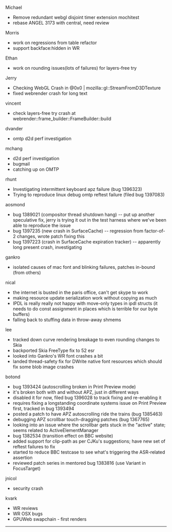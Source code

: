 Michael 
* Remove redundant webgl disjoint timer extension mochitest
* rebase ANGEL 3173 with central, need review

Morris
* work on regressions from table refactor
* support backface:hidden in WR

Ethan
* work on rounding issues(lots of failures) for layers-free try

Jerry
* Checking WebGL Crash in @0x0 | mozilla::gl::StreamFromD3DTexture
* fixed webrender crash for long text

vincent
* check layers-free try crash at  webrender::frame_builder::FrameBuilder::build

dvander
* omtp d2d perf investigation

mchang
* d2d perf investigation
* bugmail
* catching up on OMTP



rhunt
* Investigating intermittent keyboard apz failure (bug 1396323)
* Trying to reproduce linux debug omtp reftest failure (filed bug 1397083)



aosmond
* bug 1389021 (compositor thread shutdown hang) -- put up another speculative fix, jerry is trying it out in the test harness where we've been able to reproduce the issue
* bug 1397235 (new crash in SurfaceCache) -- regression from factor-of-2 changes, wrote patch fixing this
* bug 1397223 (crash in SurfaceCache expiration tracker) -- apparently long present crash, investigating



gankro
* isolated causes of mac font and blinking failures, patches in-bound (from others)



nical
* the internet is busted in the paris office, can't get skype to work
* making resource update serialization work without copying as much
* IPDL is really really not happy with move-only types in ipdl structs (it needs to do const assignment in places which is terrible for our byte buffers)
* falling back to stuffing data in throw-away shmems



lee
* tracked down curve rendering breakage to even rounding changes to Skia
* backported Skia FreeType fix to 52 esr
* looked into Gankro's WR font crashes a bit
* landed thread-safety fix for DWrite native font resources which should fix some blob image crashes



botond
* bug 1393424 (autoscrolling broken in Print Preview mode) 
* it's broken both with and without APZ, just in different ways 
* disabled it for now, filed bug 1396028 to track fixing and re-enabling it 
* requires fixing a longstanding coordinate systems issue on Print Preview first, tracked in bug 1393494 
* posted a patch to have APZ autoscrolling ride the trains (bug 1385463) 
* debugging APZ scrollbar touch-dragging patches (bug 1367765) 
* looking into an issue where the scrollbar gets stuck in the "active" state; seems related to ActiveElementManager
* bug 1382534 (transition effect on BBC website) 
* added support for clip-path as per CJKu's suggestions; have new set of reftest failures to fix 
* started to reduce BBC testcase to see what's triggering the ASR-related assertion 
* reviewed patch series in mentored bug 1383816 (use Variant in FocusTarget)



jnicol
* security crash



kvark
* WR reviews
* WR OSX bugs
* GPUWeb swapchain - first renders



________________


